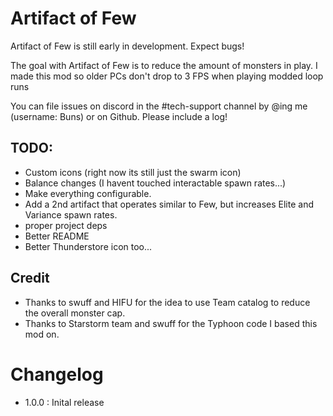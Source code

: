 # Artifact of Few

Artifact of Few is still early in development. Expect bugs!

The goal with Artifact of Few is to reduce the amount of monsters in play. I made this mod so older PCs don't drop to 3 FPS when playing modded loop runs

You can file issues on discord in the #tech-support channel by @ing me (username: Buns) or on Github. Please include a log!

## TODO:
- Custom icons (right now its still just the swarm icon)
- Balance changes (I havent touched interactable spawn rates...)
- Make everything configurable.
- Add a 2nd artifact that operates similar to Few, but increases Elite and Variance spawn rates.
- proper project deps
- Better README
- Better Thunderstore icon too...

## Credit
- Thanks to swuff and HIFU for the idea to use Team catalog to reduce the overall monster cap.
- Thanks to Starstorm team and swuff for the Typhoon code I based this mod on.

# Changelog
- 1.0.0 : Inital release